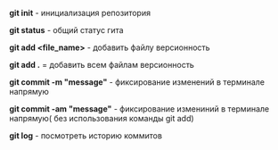 **git init** - инициализация репозитория

**git status** - общий статус гита

**git add <file_name>** - добавить файлу версионность

**git add .** = добавить всем файлам версионность

**git commit -m "message"** - фиксирование изменений в терминале напрямую

**git commit -am "message"** - фиксирование измениний в терминале напрямую( без использования команды git add)

**git log** - посмотреть историю коммитов
